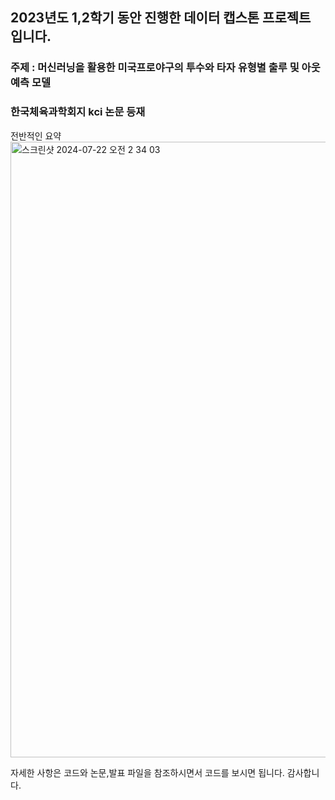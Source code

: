 ## 2023년도 1,2학기 동안 진행한 데이터 캡스톤 프로젝트 입니다.
### 주제 : 머신러닝을 활용한 미국프로야구의 투수와 타자 유형별 출루 및 아웃 예측 모델 
### 한국체육과학회지 kci 논문 등재

전반적인 요약
<img width="985" alt="스크린샷 2024-07-22 오전 2 34 03" src="https://github.com/user-attachments/assets/bea7c662-5bfc-4081-a7d2-b479d2b60a1a">

자세한 사항은 코드와 논문,발표 파일을 참조하시면서 코드를 보시면 됩니다.
감사합니다.
